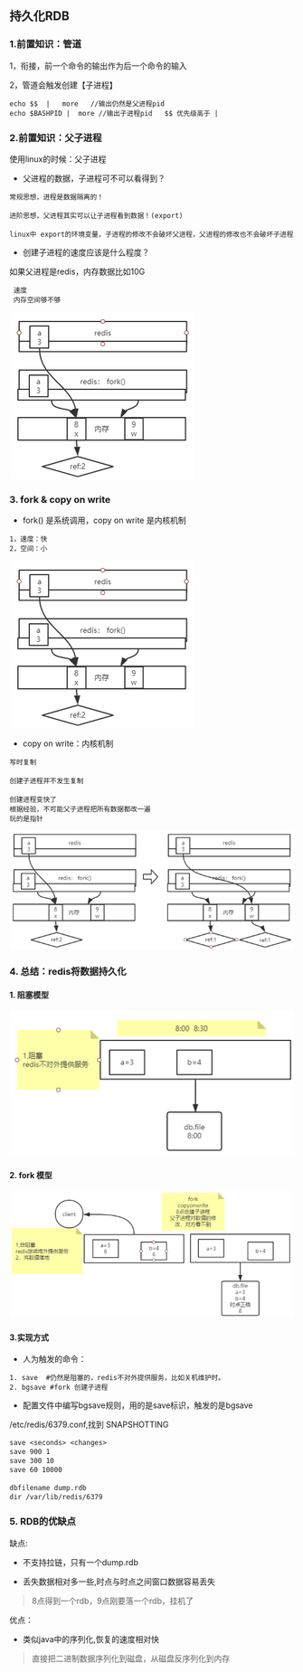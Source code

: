 

## 持久化RDB

### 1.前置知识：管道

1，衔接，前一个命令的输出作为后一个命令的输入

2，管道会触发创建【子进程】

```text
echo $$  |   more   //输出仍然是父进程pid
echo $BASHPID |  more //输出子进程pid   $$ 优先级高于 |  
```

### 2.前置知识：父子进程

使用linux的时候：父子进程

* 父进程的数据，子进程可不可以看得到？

```text
常规思想，进程是数据隔离的！

进阶思想，父进程其实可以让子进程看到数据！(export)

linux中 export的环境变量，子进程的修改不会破坏父进程，父进程的修改也不会破坏子进程
```

* 创建子进程的速度应该是什么程度？

如果父进程是redis，内存数据比如10G

  ```text
   速度
   内存空间够不够
  ```

![](../images/redis_fork.png)

### 3. fork & copy on write

* fork() 是系统调用，copy on write 是内核机制

```text
1，速度：快
2，空间：小
```

![](../images/redis_fork.png)


* copy on write：内核机制

```text
写时复制

创建子进程并不发生复制

创建进程变快了
根据经验，不可能父子进程把所有数据都改一遍
玩的是指针
```

![](../images/redis_copyonwrite.png)


 
### 4. 总结：redis将数据持久化

#### 1. 阻塞模型

![](../images/redis_rdb_blocking.png)

#### 2. fork 模型

![](../images/redis_rdb.png)


#### 3.实现方式

* 人为触发的命令：

```text
1. save  #仍然是阻塞的，redis不对外提供服务，比如关机维护时。
2. bgsave #fork 创建子进程
```

* 配置文件中编写bgsave规则，用的是save标识，触发的是bgsave

/etc/redis/6379.conf,找到 SNAPSHOTTING

```text
save <seconds> <changes> 
save 900 1
save 300 10
save 60 10000

dbfilename dump.rdb
dir /var/lib/redis/6379 
```


### 5. RDB的优缺点

缺点:

* 不支持拉链，只有一个dump.rdb

* 丢失数据相对多一些,时点与时点之间窗口数据容易丢失

> 8点得到一个rdb，9点刚要落一个rdb，挂机了

优点：

* 类似java中的序列化,恢复的速度相对快

> 直接把二进制数据序列化到磁盘，从磁盘反序列化到内存
